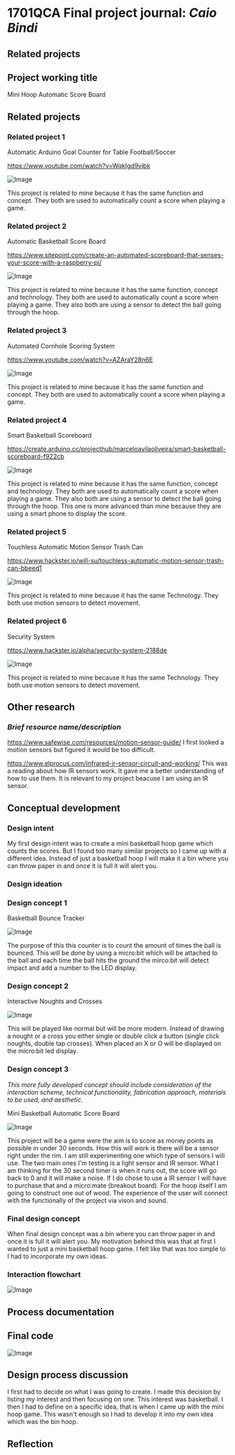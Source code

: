 # 1701QCA Final project journal: *Caio Bindi*

<!--- As for other assessments, fill out the following journal sections with information relevant to your project. --->

<!--- Markdown reference: https://guides.github.com/features/mastering-markdown/ --->

## Related projects ##
<!--- Find about 6 related projects to the project you choose. A project might be related through  function, technology, materials, fabrication, concept, or code. Don't forget to place an image of the related project in the appropriate folder and insert the filename in the appropriate places below. Copy the markdown block of code below for each project you are showing. --->

## Project working title ##
Mini Hoop Automatic Score Board

## Related projects ##

### Related project 1 ###
Automatic Arduino Goal Counter for Table Football/Soccer

https://www.youtube.com/watch?v=WqkIgd9vjbk

![Image](related1.PNG)

This project is related to mine because it has the same function and concept. They both are used to automatically count a score when playing a game.

### Related project 2 ###
Automatic Basketball Score Board

https://www.sitepoint.com/create-an-automated-scoreboard-that-senses-your-score-with-a-raspberry-pi/

![Image](related2.PNG)

This project is related to mine because it has the same function, concept and technology. They both are used to automatically count a score when playing a game. They also both are using a sensor to detect the ball going through the hoop. 

### Related project 3 ###
Automated Cornhole Scoring System

https://www.youtube.com/watch?v=AZAraY28n6E

![Image](related3.PNG)

This project is related to mine because it has the same function and concept. They both are used to automatically count a score when playing a game.  

### Related project 4 ###
Smart Basketball Scoreboard

https://create.arduino.cc/projecthub/marceloavilaoliveira/smart-basketball-scoreboard-f922cb

![Image](related4.PNG)

This project is related to mine because it has the same function, concept and technology. They both are used to automatically count a score when playing a game. They also both are using a sensor to detect the ball going through the hoop. This one is more advanced than mine because they are using a smart phone to display the score.

### Related project 5 ###
Touchless Automatic Motion Sensor Trash Can

https://www.hackster.io/will-su/touchless-automatic-motion-sensor-trash-can-bbeed1

![Image](related5.PNG)

This project is related to mine because it has the same Technology. They both use motion sensors to detect movement.

### Related project 6 ###
Security System

https://www.hackster.io/alpha/security-system-2188de

![Image](related6.PNG)

This project is related to mine because it has the same Technology. They both use motion sensors to detect movement.

## Other research ##
<!--- Include here any other relevant research you have done. This might include identifying readings, tutorials, videos, technical documents, or other resources that have been helpful. For each particular source, add a comment or two about why it is relevant or what you have taken from it. You should include a reference or link to each of these resources. --->

### *Brief resource name/description* ###
https://www.safewise.com/resources/motion-sensor-guide/
I first looked a motion sensors but figured it would be too difficult.

https://www.elprocus.com/infrared-ir-sensor-circuit-and-working/
This was a reading about how IR sensors work. It gave me a better understanding of how to use them. It is relevant to my project beacuse I am using an IR sensor.

## Conceptual development ##

### Design intent ###
<!--- Include your design intent here. It should be about a 10 word phrase/sentence. --->

My first design intent was to create a mini basketball hoop game which counts the scores. But I found too many similar projects so I came up with a different idea. Instead of just a basketball hoop I will make it a bin where you can throw paper in and once it is full it will alert you.
 
### Design ideation ###
<!--- Document your ideation process. This will include the design concepts presented for assessment 2. You can copy and paste that information here. --->

### Design concept 1 ###
Basketball Bounce Tracker

![Image](concept1.jpg)

The purpose of this this counter is to count the amount of times the ball is bounced. This will be done by using a micro:bit which will be attached to the ball and each time the ball hits the ground the mirco:bit will detect impact and add a number to the LED display.  

### Design concept 2 ###
Interactive Noughts and Crosses

![Image](concept2.jpg)

This will be played like normal but will be more modern. Instead of drawing a nought or a cross you either single or double click a button (single click noughts, double tap crosses). When placed an X or O will be displayed on the micro:bit led display. 

### Design concept 3 ###
*This more fully developed concept should include consideration of the interaction scheme, technical functionality, fabrication approach, materials to be used, and aesthetic.*

Mini Basketball Automatic Score Board

![Image](concept3.jpg)

This project will be a game were the aim is to score as money points as possible in under 30 seconds. How this will work is there will be a sensor right under the rim. I am still experimenting one which type of sensors I will use. The two main ones I'm testing is a light sensor and IR sensor. What I am thinking for the 30 second timer is when it runs out, the score will go back to 0 and it will make a noise. If I do chose to use a IR sensor I will have to purchase that and a micro:mate (breakout board). For the hoop itself I am going to construct one out of wood. The experience of the user will connect with the functionally of the project via vison and sound.

### Final design concept ###
<!--- This should be a description of your concept including its context, motivation, or other relevant information you used to decide on this concept. --->

When final design concept was a bin where you can throw paper in and once it is full it will alert you. My motivation behind this was that at first I wanted to just a mini basketball hoop game. I felt like that was too simple to I had to incorporate my own ideas. 


### Interaction flowchart ###
<!--- Include an interaction flowchart of the interaction process in your project. Make sure you think about all the stages of interaction step-by-step. Also make sure that you consider actions a user might take that aren't what you intend in an ideal use case. Insert an image of it below. It might just be a photo of a hand-drawn sketch, not a carefully drawn digital diagram. It just needs to be legible. --->

![Image](flowchart.jpg)

## Process documentation ##
<!--- In this section, include text and images (and potentially links to video) that represent the development of your project including sources you've found (URLs and written references), choices you've made, sketches you've done, iterations completed, materials you've investigated, and code samples. Use the markdown reference for help in formatting the material.

This should have quite a lot of information! It will likely include most of the process documentation from assessment 2 which can be copied and pasted here.

Use subheadings to structure this information. See https://guides.github.com/features/mastering-markdown/ for details of how to insert subheadings.

There will likely by a dozen or so images of the project under construction. The images should help explain why you've made the choices you've made as well as what you have done. --->

## Final code ##

<!--- Include here screenshots of the final code you used in the project if it is done with block coding. If you have used javascript, micropython, C, or other code, include it as text formatted as code using a series of three backticks ` before and after the code block. See https://guides.github.com/features/mastering-markdown/ for more information about that formatting. --->

![Image](Capture.PNG)

## Design process discussion ##
<!--- Discuss your process used in this project, particularly with reference to aspects of the Double Diamond design methodology or other relevant design process. --->

I first had to decide on what I was going to create. I made this decision by listing my interest and then focusing on one. This interest was basketball. I then I had to define on a specific idea, that is when I came up with the mini hoop game. This wasn't enough so I had to develop it into my own idea which was the bin hoop.

## Reflection ##

<!--- Describe the parts of your project you felt were most successful and the parts that could have done with improvement, whether in terms of outcome, process, or understanding.

What techniques, approaches, skills, or information did you find useful from other sources (such as the related projects you identified earlier)?

What parts of your project do you feel are novel? This is IMPORTANT to help justify a key component of the assessment rubric.

What might be an interesting extension of this project? In what other contexts might this project be used? --->
